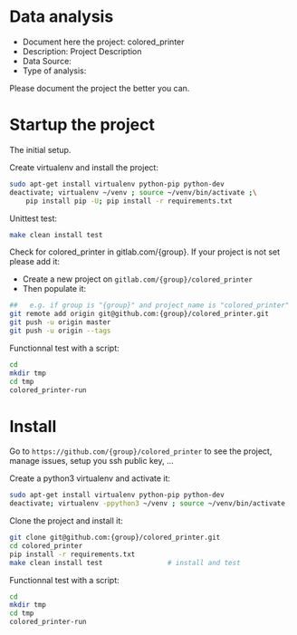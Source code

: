 # Data analysis
- Document here the project: colored_printer
- Description: Project Description
- Data Source:
- Type of analysis:

Please document the project the better you can.

# Startup the project

The initial setup.

Create virtualenv and install the project:
```bash
sudo apt-get install virtualenv python-pip python-dev
deactivate; virtualenv ~/venv ; source ~/venv/bin/activate ;\
    pip install pip -U; pip install -r requirements.txt
```

Unittest test:
```bash
make clean install test
```

Check for colored_printer in gitlab.com/{group}.
If your project is not set please add it:

- Create a new project on `gitlab.com/{group}/colored_printer`
- Then populate it:

```bash
##   e.g. if group is "{group}" and project_name is "colored_printer"
git remote add origin git@github.com:{group}/colored_printer.git
git push -u origin master
git push -u origin --tags
```

Functionnal test with a script:

```bash
cd
mkdir tmp
cd tmp
colored_printer-run
```

# Install

Go to `https://github.com/{group}/colored_printer` to see the project, manage issues,
setup you ssh public key, ...

Create a python3 virtualenv and activate it:

```bash
sudo apt-get install virtualenv python-pip python-dev
deactivate; virtualenv -ppython3 ~/venv ; source ~/venv/bin/activate
```

Clone the project and install it:

```bash
git clone git@github.com:{group}/colored_printer.git
cd colored_printer
pip install -r requirements.txt
make clean install test                # install and test
```
Functionnal test with a script:

```bash
cd
mkdir tmp
cd tmp
colored_printer-run
```
